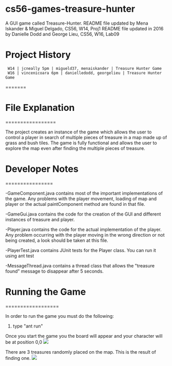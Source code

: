 cs56-games-treasure-hunter
==========================
A GUI game called Treasure-Hunter.
README file updated by Mena Iskander & Miguel Delgado, CS56, W14, Proj1
README file updated in 2016 by Danielle Dodd and George Lieu, CS56, W16, Lab09

Project History
===============
```
 W14 | jcneally 5pm | migueld37, menaiskander | Treasure Hunter Game
 W16 | vincenicoara 6pm | danielledodd, georgelieu | Treasure Hunter Game
```

=======
# File Explanation
=================

The project creates an instance of the game which allows the user to control a player in search of multiple pieces of treasure in a map made up of grass and bush tiles. The game is fully functional and allows the user to explore the map even after finding the multiple pieces of treasure.

# Developer Notes
================

-GameComponent.java contains most of the important implementations of the game. Any problems with the player movement, loading of map and player or the actual paintComponent method are found in that file.

-GameGui.java contains the code for the creation of the GUI and different instances of treasure and player.

-Player.java contains the code for the actual implementation of the player. Any problem occurring with the player moving in the wrong direction or not being created, a look should be taken at this file.

-PlayerTest.java contains JUnit tests for the Player class. You can run it using ant test

-MessageThread.java contains a thread class that allows the "treasure found" message to disappear after 5 seconds. 

# Running the Game
==================

In order to run the game you must do the following:
1. type "ant run"  

Once you start the game you the board will appear and your character will be at position 0,0 
![](http://i.imgur.com/qor9ibq.png)

There are 3 treasures randomly placed on the map. This is the result of finding one. 
![](http://i.imgur.com/9TiBmmL.png)

